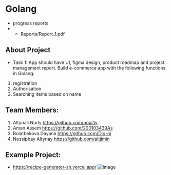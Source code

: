 # Golang

- progress reports
- - Reports/Report_1.pdf


## About Project
- Task 1:
 App should have UI, figma design, product roadmap and project management report. Build e-commerce app with the following functions in Golang:
1) registration
2) Authorisation
3) Searching items based on name


## Team Members:
1. Altynali Nurly https://github.com/nnur1y
2. Aman Assem https://github.com/200103439As
3. Bolatbekova Dayana https://github.com/Dio-ni
4. Nessipbay Altynay https://github.com/altjimin

## Example Project:
- https://recipe-generator-sh.vercel.app/
![image](https://user-images.githubusercontent.com/82755151/218316077-ffbe830d-a359-45f8-ad46-9e5510e77cea.png)

